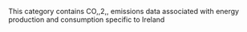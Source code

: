 This category contains CO,,2,, emissions data associated with energy
production and consumption specific to Ireland
